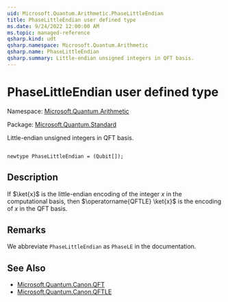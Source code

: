 ```yaml
---
uid: Microsoft.Quantum.Arithmetic.PhaseLittleEndian
title: PhaseLittleEndian user defined type
ms.date: 9/24/2022 12:00:00 AM
ms.topic: managed-reference
qsharp.kind: udt
qsharp.namespace: Microsoft.Quantum.Arithmetic
qsharp.name: PhaseLittleEndian
qsharp.summary: Little-endian unsigned integers in QFT basis.
---
```


# PhaseLittleEndian user defined type

Namespace: [Microsoft.Quantum.Arithmetic](xref:Microsoft.Quantum.Arithmetic)

Package: [Microsoft.Quantum.Standard](https://nuget.org/packages/Microsoft.Quantum.Standard)


Little-endian unsigned integers in QFT basis.

```qsharp

newtype PhaseLittleEndian = (Qubit[]);
```



## Description

If $\ket{x}$ is the little-endian encoding of the integer$x$ in the computational basis,then $\operatorname{QFTLE} \ket{x}$ is the encoding of $x$ in the QFTbasis.

## Remarks

We abbreviate `PhaseLittleEndian` as `PhaseLE` in the documentation.

## See Also

- [Microsoft.Quantum.Canon.QFT](xref:Microsoft.Quantum.Canon.QFT)
- [Microsoft.Quantum.Canon.QFTLE](xref:Microsoft.Quantum.Canon.QFTLE)